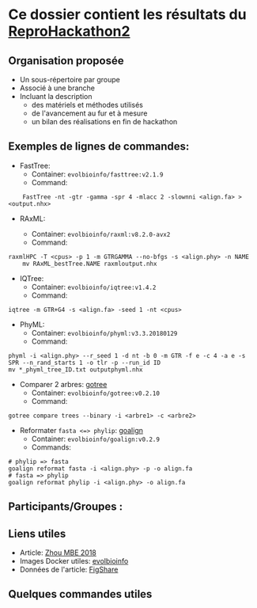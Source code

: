 # Ce dossier contient les résultats du [ReproHackathon2](../docs/hackathon_2_programme.md)

## Organisation proposée

* Un sous-répertoire par groupe
* Associé à une branche
* Incluant la description
  * des matériels et méthodes utilisés
  * de l'avancement au fur et à mesure
  * un bilan des réalisations en fin de hackathon

## Exemples de lignes de commandes:

* FastTree:
  - Container: `evolbioinfo/fasttree:v2.1.9`
  - Command:
```
	FastTree -nt -gtr -gamma -spr 4 -mlacc 2 -slownni <align.fa> > <output.nhx>
```

* RAxML:

    - Container: `evolbioinfo/raxml:v8.2.0-avx2`
    - Command:    
```
raxmlHPC -T <cpus> -p 1 -m GTRGAMMA --no-bfgs -s <align.phy> -n NAME
	mv RAxML_bestTree.NAME raxmloutput.nhx
```

* IQTree:
    - Container: `evolbioinfo/iqtree:v1.4.2`
    - Command:
```
iqtree -m GTR+G4 -s <align.fa> -seed 1 -nt <cpus>
```

* PhyML:
    - Container: `evolbioinfo/phyml:v3.3.20180129`
    - Command:
```
phyml -i <align.phy> --r_seed 1 -d nt -b 0 -m GTR -f e -c 4 -a e -s SPR --n_rand_starts 1 -o tlr -p --run_id ID
mv *_phyml_tree_ID.txt outputphyml.nhx
```


* Comparer 2 arbres: [gotree](https://github.com/fredericlemoine/gotree)
    - Container: `evolbioinfo/gotree:v0.2.10`
    - Command:
```
gotree compare trees --binary -i <arbre1> -c <arbre2>
```

* Reformater `fasta <=> phylip`: [goalign](https://github.com/fredericlemoine/goalign)
    - Container: `evolbioinfo/goalign:v0.2.9`
    - Commands:
```
# phylip => fasta
goalign reformat fasta -i <align.phy> -p -o align.fa
# fasta => phylip
goalign reformat phylip -i <align.phy> -o align.fa
```

## Participants/Groupes :


## Liens utiles

* Article: [Zhou MBE 2018](https://academic.oup.com/mbe/article/35/2/486/4644721)
* Images Docker utiles: [evolbioinfo](https://hub.docker.com/r/evolbioinfo/)
* Données de l'article: [FigShare](https://figshare.com/projects/Evaluating_fast_maximum_likelihood-based_phylogenetic_programs_using_empirical_phylogenomic_data_sets/22040)

## Quelques commandes utiles
